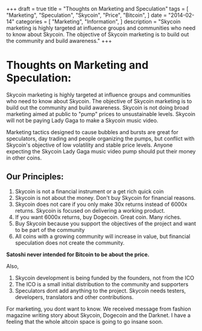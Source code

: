 +++
draft = true
title = "Thoughts on Marketing and Speculation"
tags = [
    "Marketing",
    "Speculation",
    "Skycoin",
    "Price",
    "Bitcoin",
]
date = "2014-02-14"
categories = [
    "Marketing",
    "Information",
]
description = "Skycoin marketing is highly targeted at influence groups and communities who need to know about Skycoin. The objective of Skycoin marketing is to build out the community and build awareness."
+++
# Thoughts on Marketing and Speculation:

Skycoin marketing is highly targeted at influence groups and communities who need to know about Skycoin. The objective of Skycoin marketing is to build out the community and build awareness. Skycoin is not doing broad marketing aimed at public to "pump" prices to unsustainable levels.  Skycoin will not be paying Lady Gaga to make a Skycoin music video.

Marketing tactics designed to cause bubbles and bursts are great for speculators, day trading and people organizing the pumps, but conflict with Skycoin's objective of low volatility and stable price levels. Anyone expecting the Skycoin Lady Gaga music video pump should put their money in other coins.

## Our Principles:
1)  Skycoin is not a financial instrument or a get rich quick coin
2)  Skycoin is not about the money. Don't buy Skycoin for financial reasons.
3) Skycoin does not care if you only make 30x returns instead of 6000x returns. Skycoin is focused on delivering a working product.
4) If you want 6000x returns, buy Dogecoin. Great coin. Many riches.
5)  Buy Skycoin because you support the objectives of the project and want to be part of the community
6) All coins with a growing community will increase in value, but financial speculation does not create the community.

**Satoshi never intended for Bitcoin to be about the price.**

Also,
1. Skycoin development is being funded by the founders, not from the ICO
2. The ICO is a small initial distribution to the community and supporters
3. Speculators dont add anything to the project. Skycoin needs testers, developers, translators and other contributions.

For marketing, you dont want to know. We received message from fashion magazine writing story about Skycoin, Dogecoin and the Darknet. I have a feeling that the whole altcoin space is going to go insane soon.
